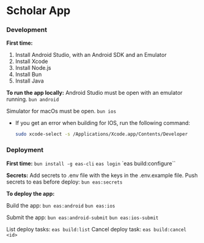 # Scholar App

### Development

**First time:**

1. Install Android Studio, with an Android SDK and an Emulator
2. Install Xcode
3. Install Node.js
4. Install Bun
5. Install Java

**To run the app locally:**
Android Studio must be open with an emulator running.
`bun android`

Simulator for macOs must be open.
`bun ios`

-   If you get an error when building for IOS, run the following command:

    ```bash
    sudo xcode-select -s /Applications/Xcode.app/Contents/Developer
    ```

### Deployment

**First time:**
`bun install -g eas-cli`
`eas login`
`eas build:configure``

**Secrets:**
Add secrets to .env file with the keys in the .env.example file.
Push secrets to eas before deploy:
`bun eas:secrets`

**To deploy the app:**

Build the app:
`bun eas:android`
`bun eas:ios`

Submit the app:
`bun eas:android-submit`
`bun eas:ios-submit`

List deploy tasks: `eas build:list`
Cancel deploy task: `eas build:cancel <id>`
